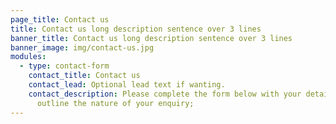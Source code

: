 ```yaml
---
page_title: Contact us
title: Contact us long description sentence over 3 lines
banner_title: Contact us long description sentence over 3 lines
banner_image: img/contact-us.jpg
modules:
  - type: contact-form
    contact_title: Contact us
    contact_lead: Optional lead text if wanting.
    contact_description: Please complete the form below with your details and
      outline the nature of your enquiry;
---
```

